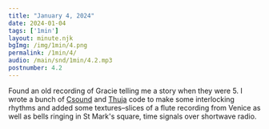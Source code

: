 ```yaml
---
title: "January 4, 2024"
date: 2024-01-04
tags: ['1min']
layout: minute.njk
bgImg: /img/1min/4.png
permalink: /1min/4/
audio: /main/snd/1min/4.2.mp3
postnumber: 4.2
---
```



Found an old recording of Gracie telling me a story when they were 5. I wrote a bunch of [Csound](https://csound.com/) and [Thuja](https://github.com/benmca/thuja) code to make some interlocking rhythms and added some textures–slices of a flute recording from Venice as well as bells ringing in St Mark's square, time signals over shortwave radio.





